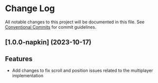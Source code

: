 # Change Log

All notable changes to this project will be documented in this file.
See [Conventional Commits](https://conventionalcommits.org) for commit guidelines.

## [1.0.0-napkin] (2023-10-17)

## Features
- Add changes to fix scroll and position issues related to the multiplayer implementation